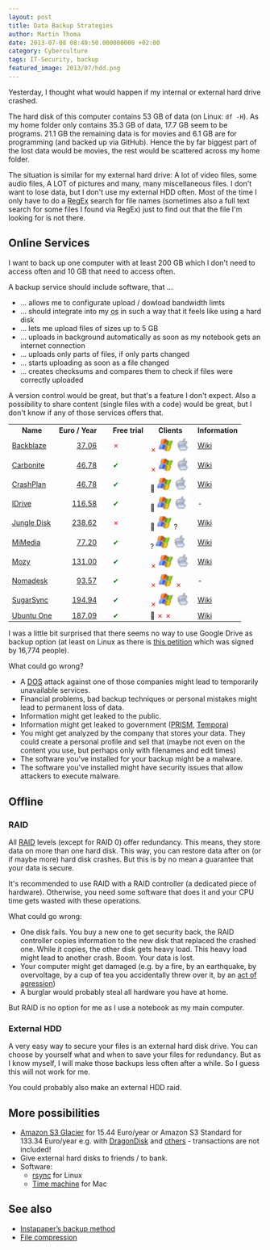 ```yaml
---
layout: post
title: Data Backup Strategies
author: Martin Thoma
date: 2013-07-08 08:48:50.000000000 +02:00
category: Cyberculture
tags: IT-Security, backup
featured_image: 2013/07/hdd.png
---
```

Yesterday, I thought what would happen if my internal or external hard drive crashed.

The hard disk of this computer contains 53 GB of data (on Linux: <code>df -H</code>). As my home folder only contains 35.3 GB of data, 17.7 GB seem to be programs. 21.1 GB the remaining data is for movies and 6.1 GB are for programming (and backed up via GitHub). Hence the by far biggest part of the lost data would be movies, the rest would be scattered across my home folder.

The situation is similar for my external hard drive: A lot of video files, some audio files, A LOT of pictures and many, many miscellaneous files. I don't want to lose data, but I don't use my external HDD often. Most of the time I only have to do a <abbr title="regular expression">RegEx</abbr> search for file names (sometimes also a full text search for some files I found via RegEx) just to find out that the file I'm looking for is not there.

<h2>Online Services</h2>
I want to back up one computer with at least 200 GB which I don't need to access often and 10 GB that need to access often.

A backup service should include software, that …
<ul>
  <li>… allows me to configurate upload / dowload bandwidth limts</li>
  <li>… should integrate into my <abbr title="operating system">os</abbr> in such a way that it feels like using a hard disk</li>
  <li>… lets me upload files of sizes up to 5 GB</li>
  <li>… uploads in background automatically as soon as my notebook gets an internet connection</li>
  <li>… uploads only parts of files, if only parts changed</li>
  <li>… starts uploading as soon as a file changed</li>
  <li>… creates checksums and compares them to check if files were correctly uploaded</li>
</ul>

A version control would be great, but that's a feature I don't expect. Also a possibility to share content (single files with a code) would be great, but I don't know if any of those services offers that.

<table>
<tr>
  <th>Name</th>
  <th>Euro / Year</th>
  <th>&nbsp;</th>
  <th>Free trial</th>
  <th>Clients</th>
  <th>Information</th>
</tr>
<tr>
  <td><a href="http://www.backblaze.com/">Backblaze</a></td>
  <td style="text-align:right;"><a href="http://www.backblaze.com/de_DE/online-backup-about.html">37.06</a></td>
  <td>&nbsp;</td>
  <td><span style="color:red;">✗</span></td>
  <td><span style="color:red;">✗</span> <img src="../images/2013/07/windows-icon.png" alt="Windows icon" width="30" height="30" class="border-0" /> <img src="../images/2013/07/mac-icon.png" alt="Mac - Icon" width="30" height="30" class="border-0" /></td>
  <td><a href="http://en.wikipedia.org/wiki/Backblaze">Wiki</a></td>
</tr>
<tr>
  <td><a href="http://www.carbonite.com/">Carbonite</a></td>
  <td style="text-align:right;"><a href="http://www.carbonite.com/online-backup/pricing-plans">46.78</a></td>
  <td>&nbsp;</td>
  <td><span style="color:green;">✔</span></td>
  <td><span style="color:red;">✗</span> <img src="../images/2013/07/windows-icon.png" alt="Windows icon" width="30" height="30" class="border-0" /> <img src="../images/2013/07/mac-icon.png" alt="Mac - Icon" width="30" height="30" class="border-0" /></td>
  <td><a href="http://en.wikipedia.org/wiki/Carbonite_(online_backup)">Wiki</a></td>
</tr>
<tr>
  <td><a href="http://www.crashplan.com/">CrashPlan</a></td>
  <td style="text-align:right;"><a href="http://www.crashplan.com/consumer/compare.html">46.78</a></td>
  <td>&nbsp;</td>
  <td><span style="color:green;">✔</span></td>
  <td>🐧 <img src="../images/2013/07/windows-icon.png" alt="Windows icon" width="30" height="30" class="border-0" /> <img src="../images/2013/07/mac-icon.png" alt="Mac - Icon" width="30" height="30" class="border-0" /></td>
  <td><a href="http://en.wikipedia.org/wiki/Crashplan#CrashPlan">Wiki</a></td>
</tr>
<tr>
  <td><a href="https://www.idrive.com/index.html">IDrive</a></td>
  <td style="text-align:right;"><a href="https://www.idrive.com/pricing.htm">116.58</a></td>
  <td>&nbsp;</td>
  <td><span style="color:green;">✔</span></td>
  <td>🐧 <img src="../images/2013/07/windows-icon.png" alt="Windows icon" width="30" height="30" class="border-0" /> <img src="../images/2013/07/mac-icon.png" alt="Mac - Icon" width="30" height="30" class="border-0" /></td>
  <td>-</td>
</tr>
<tr>
  <td><a href="https://www.jungledisk.com/">Jungle Disk</a></td>
  <td style="text-align:right;"><a href="https://www.jungledisk.com/personal/desktop/pricing/">238.62</a></td>
  <td>&nbsp;</td>
  <td><span style="color:red;">✗</span></td>
  <td>🐧 <img src="../images/2013/07/windows-icon.png" alt="Windows icon" width="30" height="30" class="border-0" /> ?</td>
  <td><a href="http://en.wikipedia.org/wiki/Jungle_Disk">Wiki</a></td>
</tr>
<tr>
  <td><a href="http://www.mimedia.com/">MiMedia</a></td>
  <td style="text-align:right;"><a href="http://www.mimedia.com/more-space/">77.20</a></td>
  <td>&nbsp;</td>
  <td><span style="color:green;">✔</span></td>
  <td>? <img src="../images/2013/07/windows-icon.png" alt="Windows icon" width="30" height="30" class="border-0" /> <img src="../images/2013/07/mac-icon.png" alt="Mac - Icon" width="30" height="30" class="border-0" /></td>
  <td><a href="http://en.wikipedia.org/wiki/MiMedia">Wiki</a></td>
</tr>
<tr>
  <td><a href="http://mozy.com/">Mozy</a></td>
  <td style="text-align:right;"><a href="http://mozy.com/home/pricing/">131.00</a></td>
  <td>&nbsp;</td>
  <td><span style="color:green;">✔</span></td>
  <td><span style="color:red;">✗</span> <img src="../images/2013/07/windows-icon.png" alt="Windows icon" width="30" height="30" class="border-0" /> <img src="../images/2013/07/mac-icon.png" alt="Mac - Icon" width="30" height="30" class="border-0" /></td>
  <td><a href="http://en.wikipedia.org/wiki/Mozy">Wiki</a></td>
</tr>
<tr>
  <td><a href="http://www.nomadesk.com">Nomadesk</a></td>
  <td style="text-align:right;"><a href="http://www.nomadesk.com/pricing/">93.57</a></td>
  <td>&nbsp;</td>
  <td><span style="color:green;">✔</span></td>
  <td><span style="color:red;">✗</span> <img src="../images/2013/07/windows-icon.png" alt="Windows icon" width="30" height="30" class="border-0" /> <span style="color:red;">✗</span></td>
  <td>-</td>
</tr>
<tr>
  <td><a href="https://www.sugarsync.com/">SugarSync</a></td>
  <td style="text-align:right;"><a href="https://www.sugarsync.com/plans/">194.94</a></td>
  <td>&nbsp;</td>
  <td><span style="color:green;">✔</span></td>
  <td><span style="color:red;">✗</span> <img src="../images/2013/07/windows-icon.png" alt="Windows icon" width="30" height="30" class="border-0" /> <img src="../images/2013/07/mac-icon.png" alt="Mac - Icon" width="30" height="30" class="border-0" /></td>
  <td><a href="http://en.wikipedia.org/wiki/SugarSync">Wiki</a></td>
</tr>
<tr>
  <td><a href="https://one.ubuntu.com/">Ubuntu One</a></td>
  <td style="text-align:right;"><a href="https://one.ubuntu.com/services/">187.09</a></td>
  <td>&nbsp;</td>
  <td><span style="color:green;">✔</span></td>
  <td>🐧 <span style="color:red;">✗</span> <span style="color:red;">✗</span></td>
  <td><a href="http://en.wikipedia.org/wiki/Ubuntu_One">Wiki</a></td>
</tr>
</table>

I was a little bit surprised that there seems no way to use Google Drive as backup option (at least on Linux as there is <a href="http://www.change.org/en-GB/petitions/google-create-a-native-linux-google-drive-application">this petition</a> which was signed by 16,774 people).

What could go wrong?
<ul>
  <li>A <abbr title="Denial of service"><a href="http://en.wikipedia.org/wiki/Denial-of-service_attack">DOS</a></abbr> attack against one of those companies might lead to temporarily unavailable services.</li>
  <li>Financial problems, bad backup techniques or personal mistakes might lead to permanent loss of data.</li>
  <li>Information might get leaked to the public.</li>
  <li>Information might get leaked to government (<a href="http://en.wikipedia.org/wiki/PRISM_(surveillance_program)">PRISM</a>, <a href="http://en.wikipedia.org/wiki/Tempora">Tempora</a>)</li>
  <li>You might get analyzed by the company that stores your data. They could create a personal profile and sell that (maybe not even on the content you use, but perhaps only with filenames and edit times)</li>
  <li>The software you've installed for your backup might be a malware.</li>
  <li>The software you've installed might have security issues that allow attackers to execute malware.</li>
</ul>

<h2>Offline</h2>
<h3>RAID</h3>
All <a href="http://en.wikipedia.org/wiki/RAID">RAID</a> levels (except for RAID 0) offer redundancy. This means, they store data on more than one hard disk. This way, you can restore data after on (or if maybe more) hard disk crashes. But this is by no mean a guarantee that your data is secure.

It's recommended to use RAID with a RAID controller (a dedicated piece of hardware). Otherwise, you need some software that does it and your CPU time gets wasted with these operations.

What could go wrong:
<ul>
  <li>One disk fails. You buy a new one to get security back, the RAID controller copies information to the new disk that replaced the crashed one. While it copies, the other disk gets heavy load. This heavy load might lead to another crash. Boom. Your data is lost.</li>
  <li>Your computer might get damaged (e.g. by a fire, by an earthquake, by overvoltage, by a cup of tea you accidentally threw over it, by an <a href="//www.youtube.com/watch?v=HtTUsOKjWyQ">act of agression</a>)</li>
  <li>A burglar would probably steal all hardware you have at home.</li>
</ul>

But RAID is no option for me as I use a notebook as my main computer.

<h3>External HDD</h3>
A very easy way to secure your files is an external hard disk drive. You can choose by yourself what and when to save your files for redundancy. But as I know myself, I will make those backups less often after a while. So I guess this will not work for me.

You could probably also make an external HDD raid.

<h2>More possibilities</h2>
<ul>
  <li><a href="http://aws.amazon.com/de/s3/#pricing">Amazon S3 Glacier</a> for 15.44 Euro/year or Amazon S3 Standard for 133.34 Euro/year e.g. with <a href="http://www.dragondisk.com/">DragonDisk</a> and <a href="http://ijaar.com/amazon-s3-tools/">others</a> - transactions are not included!</li>
  <li>Give external hard disks to friends / to bank.</li>
  <li>Software:
    <ul>
      <li><a href="http://en.wikipedia.org/wiki/Rsync">rsync</a> for Linux</li>
      <li><a href="http://en.wikipedia.org/wiki/Time_Machine_(Mac_OS)">Time machine</a> for Mac</li>
    </ul>
  </li>
</ul>

<h2>See also</h2>
<ul>
  <li><a href="http://www.marco.org/2010/11/20/instapapers-backup-method">Instapaper&rsquo;s backup method</a></li>
  <li><a href="https://martin-thoma.com/file-compression/">File compression</a></li>
</ul>
